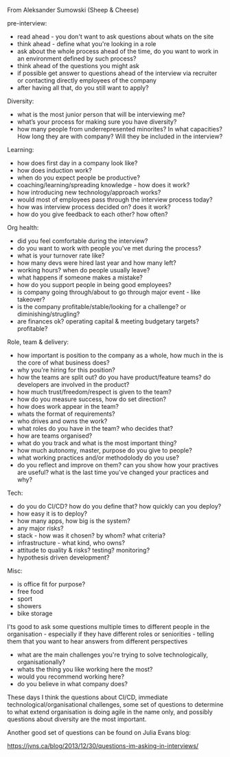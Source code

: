 From Aleksander Sumowski (Sheep & Cheese)

pre-interview:
* read ahead - you don't want to ask questions about whats on the site
* think ahead - define what you're looking in a role
* ask about the whole process ahead of the time, do you want to work in an environment defined by such process?
* think ahead of the questions you might ask
* if possible get answer to questions ahead of the interview via recruiter or contacting directly employees of the company
* after having all that, do you still want to apply?

Diversity:
* what is the most junior person that will be interviewing me?
* what’s your process for making sure you have diversity?
* how many people from underrepresented minorites? In what capacities? How long they are with company? Will they be included in the interview?

Learning:
* how does first day in a company look like?
* how does induction work?
* when do you expect people be productive?
* coaching/learning/spreading knowledge - how does it work?
* how introducing new technology/approach works?
* would most of employees pass through the interview process today?
* how was interview process decided on? does it work?
* how do you give feedback to each other? how often?

Org health:
* did you feel comfortable during the interview?
* do you want to work with people you've met during the process?
* what is your turnover rate like?
* how many devs were hired last year and how many left?
* working hours? when do people usually leave?
* what happens if someone makes a mistake?
* how do you support people in being good employees?
* is company going through/about to go through major event - like takeover?
* is the company profitable/stable/looking for a challenge? or diminishing/strugling?
* are finances ok? operating capital & meeting budgetary targets? profitable?

Role, team & delivery:
- how important is position to the company as a whole, how much in the is the core of what business does?
- why you're hiring for this position?
- how the teams are split out? do you have product/feature teams? do developers are involved in the product?
- how much trust/freedom/respect is given to the team?
- how do you measure success, how do set direction?
- how does work appear in the team?
- whats the format of requirements?
- who drives and owns the work?
- what roles do you have in the team? who decides that?
- how are teams organised?
- what do you track and what is the most important thing?
- how much autonomy, master, purpose do you give to people?
- what working practices and/or methodolody do you use?
- do you reflect and improve on them? can you show how your practives are useful? what is the last time you've changed your practices and why?

Tech:
- do you do CI/CD? how do you define that? how quickly can you deploy? 
- how easy it is to deploy?
- how many apps, how big is the system?
- any major risks?
- stack - how was it chosen? by whom? what criteria?
- infrastructure - what kind, who owns?
- attitude to quality & risks? testing? monitoring?
- hypothesis driven development?

Misc:
- is office fit for purpose?
- free food
- sport
- showers
- bike storage

I'ts good to ask some questions multiple times to different people in the organisation - especially if they have different roles or seniorities - telling them that you want to hear answers from different perspectives

* what are the main challenges you're trying to solve technologically, organisationally?
* whats the thing you like working here the most?
* would you recommend working here?
* do you believe in what company does?

These days I think the questions about CI/CD, immediate technological/organisational challenges, some set of questions to determine to what extend organisation is doing agile in the name only, and possibly questions about diversity are the most important.

Another good set of questions can be found on Julia Evans blog:

https://jvns.ca/blog/2013/12/30/questions-im-asking-in-interviews/
